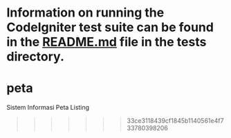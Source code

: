Information on running the CodeIgniter test suite can be found in the [README.md](tests/README.md) file in the tests directory.
=======
# peta
Sistem Informasi Peta Listing
>>>>>>> 33ce3118439cf1845b1140561e4f733780398206
